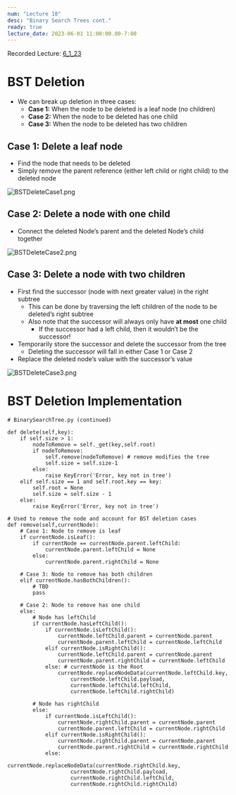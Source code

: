 ```yaml
---
num: "Lecture 18"
desc: "Binary Search Trees cont."
ready: true
lecture_date: 2023-06-01 11:00:00.00-7:00
---
```


Recorded Lecture: [6_1_23](https://drive.google.com/file/d/1h_maZmgCjgjggXZre8m721txneA5mIzc/view?usp=sharing)

# BST Deletion

* We can break up deletion in three cases:
	* **Case 1:** When the node to be deleted is a leaf node (no children)
	* **Case 2:** When the node to be deleted has one child
	* **Case 3:** When the node to be deleted has two children

## Case 1: Delete a leaf node
* Find the node that needs to be deleted
* Simply remove the parent reference (either left child or right child) to the deleted node

![BSTDeleteCase1.png](BSTDeleteCase1.png)

## Case 2: Delete a node with one child
* Connect the deleted Node’s parent and the deleted Node’s child together

![BSTDeleteCase2.png](BSTDeleteCase2.png)

## Case 3: Delete a node with two children
* First find the successor (node with next greater value) in the right subtree
	* This can be done by traversing the left children of the node to be deleted’s right subtree
	* Also note that the successor will always only have **at most** one child
		* If the successor had a left child, then it wouldn’t be the successor!
* Temporarily store the successor and delete the successor from the tree
	* Deleting the successor will fall in either Case 1 or Case 2
* Replace the deleted node’s value with the successor’s value

![BSTDeleteCase3.png](BSTDeleteCase3.png)

# BST Deletion Implementation

```
# BinarySearchTree.py (continued)

def delete(self,key):
	if self.size > 1:
		nodeToRemove = self._get(key,self.root)
		if nodeToRemove:
			self.remove(nodeToRemove) # remove modifies the tree
			self.size = self.size-1
		else:
			raise KeyError('Error, key not in tree')
	elif self.size == 1 and self.root.key == key:
		self.root = None
		self.size = self.size - 1
	else:
		raise KeyError('Error, key not in tree')

# Used to remove the node and account for BST deletion cases
def remove(self,currentNode):
	# Case 1: Node to remove is leaf
	if currentNode.isLeaf():
		if currentNode == currentNode.parent.leftChild:
			currentNode.parent.leftChild = None
		else:
			currentNode.parent.rightChild = None

	# Case 3: Node to remove has both children
	elif currentNode.hasBothChildren():
		# TBD
		pass

	# Case 2: Node to remove has one child
	else:
		# Node has leftChild
		if currentNode.hasLeftChild():
			if currentNode.isLeftChild():
				currentNode.leftChild.parent = currentNode.parent
				currentNode.parent.leftChild = currentNode.leftChild
			elif currentNode.isRightChild():
				currentNode.leftChild.parent = currentNode.parent
				currentNode.parent.rightChild = currentNode.leftChild
			else: # currentNode is the Root
				currentNode.replaceNodeData(currentNode.leftChild.key,
					currentNode.leftChild.payload,
					currentNode.leftChild.leftChild,
					currentNode.leftChild.rightChild)
            
		# Node has rightChild
		else:
			if currentNode.isLeftChild():
				currentNode.rightChild.parent = currentNode.parent
				currentNode.parent.leftChild = currentNode.rightChild
			elif currentNode.isRightChild():
				currentNode.rightChild.parent = currentNode.parent
				currentNode.parent.rightChild = currentNode.rightChild
			else:
				currentNode.replaceNodeData(currentNode.rightChild.key,
					currentNode.rightChild.payload,
					currentNode.rightChild.leftChild,
					currentNode.rightChild.rightChild)
```

